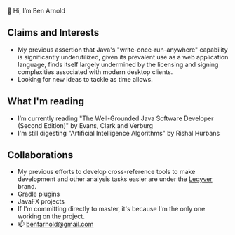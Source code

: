 👋 Hi, I’m Ben Arnold

## Claims and Interests
- My previous assertion that Java's "write-once-run-anywhere" capability is significantly underutilized, given its prevalent use as a web application language, finds itself largely undermined by the licensing and signing complexities associated with modern desktop clients.
- Looking for new ideas to tackle as time allows.

## What I'm reading
- I’m currently reading "The Well-Grounded Java Software Developer (Second Edition)" by Evans, Clark and Verburg
- I'm still digesting "Artificial Intelligence Algorithms" by Rishal Hurbans 

## Collaborations
- My previous efforts to develop cross-reference tools to make development and other analysis tasks easier are under the [Legyver](https://github.com/Legyver) brand.
 - Gradle plugins
 - JavaFX projects
 - If I'm committing directly to master, it's because I'm the only one working on the project.
- 📫 benfarnold@gmail.com

<!---
benfarnold/benfarnold is a ✨ special ✨ repository because its `README.md` (this file) appears on your GitHub profile.
You can click the Preview link to take a look at your changes.
--->
